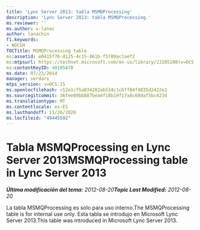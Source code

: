 ```yaml
---
title: 'Lync Server 2013: tabla MSMQProcessing'
description: 'Lync Server 2013: tabla MSMQProcessing.'
ms.reviewer: ''
ms.author: v-lanac
author: lanachin
f1.keywords:
- NOCSH
TOCTitle: MSMQProcessing table
ms:assetid: e0415f76-d125-4c15-861b-f5780ac1aef2
ms:mtpsurl: https://technet.microsoft.com/en-us/library/JJ205280(v=OCS.15)
ms:contentKeyID: 48185470
ms.date: 07/23/2014
manager: serdars
mtps_version: v=OCS.15
ms.openlocfilehash: c52e1cf5a034282ab534c1cbff04f4035d2422e1
ms.sourcegitcommit: 36fee89bb887bea4f18b19f17a8c69daf5bc423d
ms.translationtype: MT
ms.contentlocale: es-ES
ms.lasthandoff: 11/26/2020
ms.locfileid: "49445592"
---
```

# <a name="msmqprocessing-table-in-lync-server-2013"></a><span data-ttu-id="82386-103">Tabla MSMQProcessing en Lync Server 2013</span><span class="sxs-lookup"><span data-stu-id="82386-103">MSMQProcessing table in Lync Server 2013</span></span>

<div data-xmlns="http://www.w3.org/1999/xhtml">

<div class="topic" data-xmlns="http://www.w3.org/1999/xhtml" data-msxsl="urn:schemas-microsoft-com:xslt" data-cs="https://msdn.microsoft.com/">

<div data-asp="https://msdn2.microsoft.com/asp">



</div>

<div id="mainSection">

<div id="mainBody"><span data-ttu-id="82386-104">

<span> </span></span><span class="sxs-lookup"><span data-stu-id="82386-104">

<span> </span></span></span>

<span data-ttu-id="82386-105">_**Última modificación del tema:** 2012-08-20_</span><span class="sxs-lookup"><span data-stu-id="82386-105">_**Topic Last Modified:** 2012-08-20_</span></span>

<span data-ttu-id="82386-106">La tabla MSMQProcessing es solo para uso interno.</span><span class="sxs-lookup"><span data-stu-id="82386-106">The MSMQProcessing table is for internal use only.</span></span> <span data-ttu-id="82386-107">Esta tabla se introdujo en Microsoft Lync Server 2013.</span><span class="sxs-lookup"><span data-stu-id="82386-107">This table was introduced in Microsoft Lync Server 2013.</span></span>

<span data-ttu-id="82386-108"></div>

<span> </span>

</div>

</div>

</span><span class="sxs-lookup"><span data-stu-id="82386-108"></div>

<span> </span>

</div>

</div>

</span></span></div>

